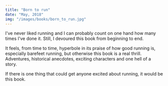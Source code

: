 ```yaml
---
title: "Born to run"
date: "May, 2018"
img: "/images/books/born_to_run.jpg"
---
```

I've never liked running and I can probably count on one hand how many times I've done it. Still, I devoured this book from beginning to end. 

It feels, from time to time, hyperbole in its praise of how good running is, especially barefeet running, but otherwise this book is a real thrill. Adventures, historical anecdotes, exciting characters and one hell of a story. 

If there is one thing that could get anyone excited about running, it would be this book.